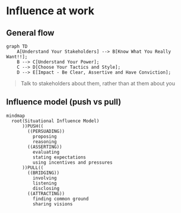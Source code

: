 # Influence at work

## General flow

```mermaid
graph TD
    A[Understand Your Stakeholders] --> B[Know What You Really Want!!];
    B --> C[Understand Your Power];
    C --> D[Choose Your Tactics and Style];
    D --> E[Impact - Be Clear, Assertive and Have Conviction];
```

> Talk to stakeholders about them, rather than at them about you

## Influence model (push vs pull)

```mermaid
mindmap
  root(Situational Influence Model)
      ))PUSH((
        ((PERSUADING))
          proposing
          reasoning
        ((ASSERTING))
          evaluating
          stating expectations
          using incentives and pressures
      ))PULL((
        ((BRIDGING))
          involving
          listening
          disclosing
        ((ATTRACTING))
          finding common ground
          sharing visions
```
